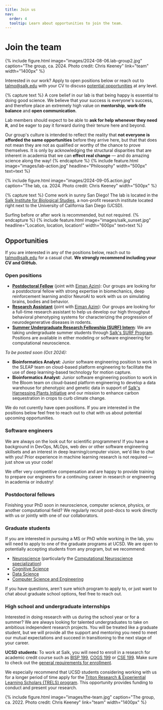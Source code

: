 ```yaml
---
title: Join us
nav:
  order: 4
  tooltip: Learn about opportunities to join the team.
---
```


# <i class="fas fa-user-plus"></i>Join the team

{%
  include figure.html
  image="images/2024-08-06.lab-group2.jpg"
  caption="The group, ca. 2024. Photo credit: Chris Keeney"
  link="team"
  width="1400px"
%}

Interested in our work? Apply to open positions below or reach out to [talmo@salk.edu](mailto:talmo@salk.edu) with your CV to discuss [potential opportunities](#opportunities) at any level.


{% capture text %}
A core belief in our lab is that being happy is essential to doing good science. We believe that your success is everyone's success, and therefore place an extremely high value on **mentorship**, **work-life balance** and **open communication**.

Lab members should expect to be able to **ask for help whenever they need it**, and be eager to pay it forward during their tenure here and beyond.

Our group's culture is intended to reflect the reality that **not everyone is afforded the same opportunities** before they arrive here, but that that does not mean they are not as qualified or worthy of the chance to prove themselves. It is only by acknowledging the structural disparities that are inherent in academia that we can **effect real change** &mdash; and do amazing science along the way!
{% endcapture %}
{%
  include feature.html
  image="images/lab-action.jpg"
  headline="Philosophy"
  width="500px"
  text=text
%}

{%
  include figure.html
  image="images/2024-09-05.action.jpg"
  caption="The lab, ca. 2024. Photo credit: Chris Keeney"
  width="500px"
%}


{% capture text %}
Come work in sunny San Diego! The lab is located in the [Salk Institute for Biological Studies](https://salk.edu), a non-profit research institute located right next to the University of California San Diego (UCSD).

Surfing before or after work is recommended, but not required.
{% endcapture %}
{%
  include feature.html
  image="images/salk_sunset.jpg"
  headline="Location, location, location!"
  width="600px"
  text=text
%}


## Opportunities

If you are interested in any of the positions below, reach out to [talmo@salk.edu](mailto:talmo@salk.edu) for a casual chat. **We strongly recommend including your CV and GitHub.**


### Open positions

- [**Postdoctoral Fellow**](https://recruiting2.ultipro.com/SAL1013SIBS/JobBoard/6340e3d6-9512-4def-9fdf-68be001be337/OpportunityDetail?opportunityId=999bd878-5d5f-4e13-8732-ab570be1c835) (joint with [Eiman Azim](https://azim.salk.edu/)): Our groups are looking for a postdoctoral fellow with strong expertise in biomechanics, deep reinforcement learning and/or NeuroAI to work with us on simulating brains, bodies and behavior.
- [**Research Assistant**](https://recruiting2.ultipro.com/SAL1013SIBS/JobBoard/e9f055e1-a105-4f91-9a67-21aea61655fa/OpportunityDetail?opportunityId=e594843b-80bb-46ac-a0b0-29908724879f) (joint with [Eiman Azim](https://azim.salk.edu/)): Our groups are looking for a full-time research assistant to help us develop our high throughput behavioral phenotyping systems for characterizing the progression of neurodegenerative diseases in rodents.
- [**Summer Undergraduate Research Fellowship (SURF) Intern**](https://recruiting2.ultipro.com/SAL1013SIBS/JobBoard/e9f055e1-a105-4f91-9a67-21aea61655fa/OpportunityDetail?opportunityId=b49f1750-4779-435c-8b23-ca8ef6cd8526): We are taking undergraduate summer students through [Salk's SURF Program](https://www.salk.edu/about/diversity-equity-inclusion/summer-research-opportunities/). Positions are available in either modeling or software engineering for computational neuroscience.

*To be posted soon (Oct 2024):*

- **Bioinformatics Analyst**: Junior software engineering position to work in the SLEAP team on cloud-based platform engineering to facilitate the use of deep learning-based technology for motion capture.
- **Bioinformatics Analyst**: Junior software engineering position to work in the Bloom team on cloud-based platform engineering to develop a data warehouse for phenotypic and genetic data in support of [Salk's Harnessing Plants Initiative](https://www.salk.edu/harnessing-plants-initiative/) and our mission to enhance carbon sequestration in crops to curb climate change.

<!-- - [**Post-Doctoral Fellow (Data Science)**](https://recruiting2.ultipro.com/SAL1013SIBS/JobBoard/6340e3d6-9512-4def-9fdf-68be001be337/OpportunityDetail?opportunityId=7340249b-5318-4aa6-a8ce-f91f8a06ec81): In collaboration with the [Busch Lab](https://busch.salk.edu/) and the [Harnessing Plants Initiative](https://www.salk.edu/harnessing-plants-initiative/), we are looking for a post-doc with a background in deep learning and computer vision to help realize our vision of combating climate change through plant bioengineering. [See this flyer for more details](https://talmolab.org/f/RAPTR_HPI_Recruitment.pdf). -->

We do not curently have open positions. If you are interested in the positions below feel free to reach out to chat with us about potential upcoming opportunities.

### Software engineers

We are always on the look out for scientific programmers! If you have a background in DevOps, MLOps, web dev or other software engineering skillsets and an interest in deep learning/computer vision, we'd like to chat with you! Prior experience in machine learning research is not required &mdash; just show us your code!

We offer very competitive compensation and are happy to provide training to prepare our engineers for a continuing career in research or engineering in academia or industry!

### Postdoctoral fellows

Finishing your PhD soon in neuroscience, computer science, physics, or another computational field? We regularly recruit post-docs to work directly with us or jointly with one of our collaborators.

### Graduate students

If you are interested in pursuing a MS or PhD while working in the lab, you will need to apply to one of the graduate programs at UCSD. We are open to potentially accepting students from any program, but we recommend:

- [Neuroscience](https://neurograd.ucsd.edu/index.html) (particularly the [Computational Neuroscience specialization](https://neurograd.ucsd.edu/program/comp-neuro/index.html))
- [Cognitive Science](https://cogsci.ucsd.edu/graduates/phd-program/index.html)
- [Data Science](https://datascience.ucsd.edu/academics/graduate/admissions/)
- [Computer Science and Engineering](https://cse.ucsd.edu/graduate/degree-programs)

If you have questions, aren't sure which program to apply to, or just want to chat about graduate school options, feel free to reach out.

### High school and undergraduate internships

Interested in doing research with us during the school year or for a summer? We are always looking for talented undergraduates to take on ambitious independent research projects. You will be treated like a graduate student, but we will provide all the support and mentoring you need to meet our mutual expectations and succeed in transitioning to the next stage of your career.

**UCSD students**: To work at Salk, you will need to enroll in a research for academic credit course such as [BISP 199](https://biology.ucsd.edu/education/undergrad/research/research-acad-cred/), [COGS 199](https://cogsci.ucsd.edu/undergraduates/student-resources/research.html) or [CSE 199](https://cse.ucsd.edu/undergraduate/cse199-independent-study-undergraduates). Make sure to check out the [general requirements for enrollment](https://students.ucsd.edu/academics/enroll/special-enrollment/special-studies-classes.html).

We especially recommend that UCSD students considering working with us for a longer period of time apply for the [Triton Research & Experiential Learning Scholars (TRELS) program](https://ugresearch.ucsd.edu/research-programs/trels/index.html). This opportunity provides funding to conduct and present your research.

{%
  include figure.html
  image="images/the-team.jpg"
  caption="The group, ca. 2022. Photo credit: Chris Keeney"
  link="team"
  width="1400px"
%}